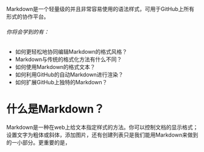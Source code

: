 Markdown是一个轻量级的并且非常容易使用的语法样式，可用于GitHub上所有形式的协作平台。
###### 你将会学到的有：
* 如何更轻松地协同编辑Markdown的格式风格？
* Markdown与传统的格式化方法有什么不同？
* 如何使用Markdown的格式文本？
* 如何利用GitHub的自动Markdown进行渲染？
* 如何扩展GitHub上独特的Markdown？

# 什么是Markdown？
Markdown是一种在web上给文本指定样式的方法。你可以控制文档的显示格式；设置文字为粗体或斜体，添加图片，还有创建列表只是我们能用Markdown来做到的一小部分。更重要的是，

